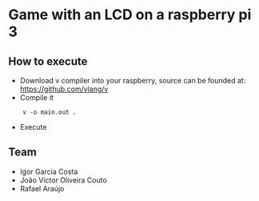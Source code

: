 # Game with an LCD on a raspberry pi 3

## How to execute

* Download v compiler into your raspberry, source can be founded at: https://github.com/vlang/v
* Compile it
```shell
    v -o main.out .
```
* Execute

## Team

* Igor Garcia Costa
* João Victor Oliveira Couto
* Rafael Araújo
